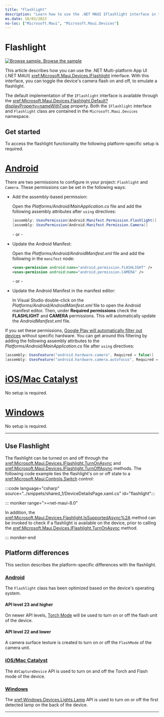 ```yaml
---
title: "Flashlight"
description: "Learn how to use the .NET MAUI IFlashlight interface in the Microsoft.Maui.Devices namespace. This interface provides the ability to turn on or off the device's camera flash, to emulate a flashlight."
ms.date: 10/03/2023
no-loc: ["Microsoft.Maui", "Microsoft.Maui.Devices"]
---
```


# Flashlight

[![Browse sample.](~/media/code-sample.png) Browse the sample](/samples/dotnet/maui-samples/platformintegration-essentials)

This article describes how you can use the .NET Multi-platform App UI (.NET MAUI) <xref:Microsoft.Maui.Devices.IFlashlight> interface. With this interface, you can toggle the device's camera flash on and off, to emulate a flashlight.

The default implementation of the `IFlashlight` interface is available through the <xref:Microsoft.Maui.Devices.Flashlight.Default?displayProperty=nameWithType> property. Both the `IFlashlight` interface and `Flashlight` class are contained in the `Microsoft.Maui.Devices` namespace.

## Get started

To access the flashlight functionality the following platform-specific setup is required.

<!-- markdownlint-disable MD025 -->
# [Android](#tab/android)

There are two permissions to configure in your project: `Flashlight` and `Camera`. These permissions can be set in the following ways:

- Add the assembly-based permission:

  Open the _Platforms/Android/MainApplication.cs_ file and add the following assembly attributes after `using` directives:

  ```csharp
  [assembly: UsesPermission(Android.Manifest.Permission.Flashlight)]
  [assembly: UsesPermission(Android.Manifest.Permission.Camera)]
  ```

  \- or -

- Update the Android Manifest:

  Open the _Platforms/Android/AndroidManifest.xml_ file and add the following in the `manifest` node:

  ```xml
  <uses-permission android:name="android.permission.FLASHLIGHT" />
  <uses-permission android:name="android.permission.CAMERA" />
  ```

  \- or -

- Update the Android Manifest in the manifest editor:

  In Visual Studio double-click on the *Platforms/Android/AndroidManifest.xml* file to open the Android manifest editor. Then, under **Required permissions** check the **FLASHLIGHT** and **CAMERA** permissions. This will automatically update the *AndroidManifest.xml* file.

If you set these permissions, [Google Play will automatically filter out devices](https://developer.android.com/guide/topics/manifest/uses-feature-element.html#permissions-features) without specific hardware. You can get around this filtering by adding the following assembly attributes to the _Platforms/Android/MainApplication.cs_ file after `using` directives:

```csharp
[assembly: UsesFeature("android.hardware.camera", Required = false)]
[assembly: UsesFeature("android.hardware.camera.autofocus", Required = false)]
```

# [iOS/Mac Catalyst](#tab/macios)

No setup is required.

# [Windows](#tab/windows)

No setup is required.

-----
<!-- markdownlint-enable MD025 -->

## Use Flashlight

The flashlight can be turned on and off through the <xref:Microsoft.Maui.Devices.IFlashlight.TurnOnAsync> and <xref:Microsoft.Maui.Devices.IFlashlight.TurnOffAsync> methods. The following code example ties the flashlight's on or off state to a <xref:Microsoft.Maui.Controls.Switch> control:

:::code language="csharp" source="../snippets/shared_1/DeviceDetailsPage.xaml.cs" id="flashlight":::

::: moniker range=">=net-maui-8.0"

In addition, the <xref:Microsoft.Maui.Devices.Flashlight.IsSupportedAsync%2A> method can be invoked to check if a flashlight is available on the device, prior to calling the <xref:Microsoft.Maui.Devices.IFlashlight.TurnOnAsync> method.

::: moniker-end

## Platform differences

This section describes the platform-specific differences with the flashlight.

<!-- markdownlint-disable MD025 -->
<!-- markdownlint-disable MD024 -->
### [Android](#tab/android)

The `Flashlight` class has been optimized based on the device's operating system.

#### API level 23 and higher

On newer API levels, [Torch Mode](https://developer.android.com/reference/android/hardware/camera2/CameraManager.html#setTorchMode) will be used to turn on or off the flash unit of the device.

#### API level 22 and lower

A camera surface texture is created to turn on or off the `FlashMode` of the camera unit.

### [iOS/Mac Catalyst](#tab/macios)

The `AVCaptureDevice` API is used to turn on and off the Torch and Flash mode of the device.

### [Windows](#tab/windows)

The <xref:Windows.Devices.Lights.Lamp> API is used to turn on or off the first detected lamp on the back of the device.

-----
<!-- markdownlint-enable MD024 -->
<!-- markdownlint-enable MD025 -->
